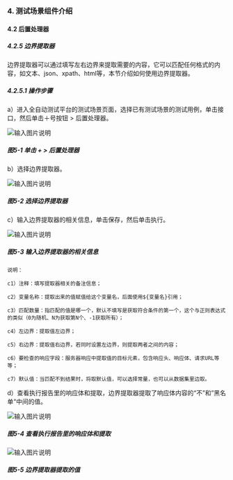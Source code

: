 ### 4. 测试场景组件介绍

#### 4.2 后置处理器

##### 4.2.5 边界提取器

边界提取器可以通过填写左右边界来提取需要的内容，它可以匹配任何格式的内容，如文本、json、xpath、html等，本节介绍如何使用边界提取器。

##### 4.2.5.1 操作步骤

a）进入全自动测试平台的测试场景页面，选择已有测试场景的测试用例，单击接口，然后单击＋号按钮 > 后置处理器。

![输入图片说明](../../../images/SoFlu%E5%85%A8%E8%87%AA%E5%8A%A8%E6%B5%8B%E8%AF%95%E5%B9%B3%E5%8F%B0%E6%95%99%E7%A8%8B/4.%20%E6%B5%8B%E8%AF%95%E5%9C%BA%E6%99%AF%E7%BB%84%E4%BB%B6%E4%BB%8B%E7%BB%8D/2.%20%E5%90%8E%E7%BD%AE%E5%A4%84%E7%90%86%E5%99%A8/5-1.png)

##### 图5-1 单击 + > 后置处理器

b）选择边界提取器。

![输入图片说明](../../../images/SoFlu%E5%85%A8%E8%87%AA%E5%8A%A8%E6%B5%8B%E8%AF%95%E5%B9%B3%E5%8F%B0%E6%95%99%E7%A8%8B/4.%20%E6%B5%8B%E8%AF%95%E5%9C%BA%E6%99%AF%E7%BB%84%E4%BB%B6%E4%BB%8B%E7%BB%8D/2.%20%E5%90%8E%E7%BD%AE%E5%A4%84%E7%90%86%E5%99%A8/5-2.png)

##### 图5-2 选择边界提取器

c）输入边界提取器的相关信息，单击保存，然后单击执行。

![输入图片说明](../../../images/SoFlu%E5%85%A8%E8%87%AA%E5%8A%A8%E6%B5%8B%E8%AF%95%E5%B9%B3%E5%8F%B0%E6%95%99%E7%A8%8B/4.%20%E6%B5%8B%E8%AF%95%E5%9C%BA%E6%99%AF%E7%BB%84%E4%BB%B6%E4%BB%8B%E7%BB%8D/2.%20%E5%90%8E%E7%BD%AE%E5%A4%84%E7%90%86%E5%99%A8/5-3.png)

##### 图5-3 输入边界提取器的相关信息

```
说明：

c1）注释：填写提取器相关的备注信息；

c2）变量名称：提取出来的值赋值给这个变量名，后面使用${变量名}引用；

c3）匹配数量：指匹配的值是哪一个，默认不填写是获取符合条件的第一个，这个与正则表达式的类似（0为随机、N为获取第N个、-1获取所有）；

c4）左边界：提取值左边界；

c5）右边界：提取值右边界，若同时设置左边界，则提取两者之间的内容；

c6）要检查的响应字段：服务器响应中提取值的目标元素，包含响应头、响应体、请求URL等等；

c7）默认值：当匹配不到结果时，将取默认值，可以选择常量，也可以从数据集里边取。
```

d）查看执行报告里的响应体和提取，边界提取器提取了响应体内容的“不”和”黑名单“中间的值。

![输入图片说明](../../../images/SoFlu%E5%85%A8%E8%87%AA%E5%8A%A8%E6%B5%8B%E8%AF%95%E5%B9%B3%E5%8F%B0%E6%95%99%E7%A8%8B/4.%20%E6%B5%8B%E8%AF%95%E5%9C%BA%E6%99%AF%E7%BB%84%E4%BB%B6%E4%BB%8B%E7%BB%8D/2.%20%E5%90%8E%E7%BD%AE%E5%A4%84%E7%90%86%E5%99%A8/5-4.png)

##### 图5-4 查看执行报告里的响应体和提取

![输入图片说明](../../../images/SoFlu%E5%85%A8%E8%87%AA%E5%8A%A8%E6%B5%8B%E8%AF%95%E5%B9%B3%E5%8F%B0%E6%95%99%E7%A8%8B/4.%20%E6%B5%8B%E8%AF%95%E5%9C%BA%E6%99%AF%E7%BB%84%E4%BB%B6%E4%BB%8B%E7%BB%8D/2.%20%E5%90%8E%E7%BD%AE%E5%A4%84%E7%90%86%E5%99%A8/5-5.png)

##### 图5-5 边界提取器提取的值
